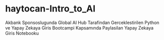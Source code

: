 # haytocan-Intro_to_AI
Akbank Sponsoslugunda Global AI Hub Tarafindan Gerceklestirilen Python ve Yapay Zekaya Giris Bootcampi Kapsamında Paylasilan Yapay Zekaya Giris Notebooku
